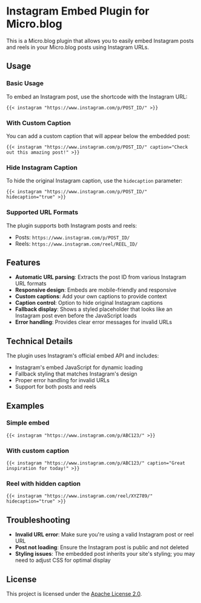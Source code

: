 # Instagram Embed Plugin for Micro.blog

This is a Micro.blog plugin that allows you to easily embed Instagram posts and reels in your Micro.blog posts using Instagram URLs.

## Usage

### Basic Usage

To embed an Instagram post, use the shortcode with the Instagram URL:

```
{{< instagram "https://www.instagram.com/p/POST_ID/" >}}
```

### With Custom Caption

You can add a custom caption that will appear below the embedded post:

```
{{< instagram "https://www.instagram.com/p/POST_ID/" caption="Check out this amazing post!" >}}
```

### Hide Instagram Caption

To hide the original Instagram caption, use the `hidecaption` parameter:

```
{{< instagram "https://www.instagram.com/p/POST_ID/" hidecaption="true" >}}
```

### Supported URL Formats

The plugin supports both Instagram posts and reels:

- Posts: `https://www.instagram.com/p/POST_ID/`
- Reels: `https://www.instagram.com/reel/REEL_ID/`

## Features

- **Automatic URL parsing**: Extracts the post ID from various Instagram URL formats
- **Responsive design**: Embeds are mobile-friendly and responsive
- **Custom captions**: Add your own captions to provide context
- **Caption control**: Option to hide original Instagram captions
- **Fallback display**: Shows a styled placeholder that looks like an Instagram post even before the JavaScript loads
- **Error handling**: Provides clear error messages for invalid URLs

## Technical Details

The plugin uses Instagram's official embed API and includes:

- Instagram's embed JavaScript for dynamic loading
- Fallback styling that matches Instagram's design
- Proper error handling for invalid URLs
- Support for both posts and reels

## Examples

### Simple embed

```
{{< instagram "https://www.instagram.com/p/ABC123/" >}}
```

### With custom caption

```
{{< instagram "https://www.instagram.com/p/ABC123/" caption="Great inspiration for today!" >}}
```

### Reel with hidden caption

```
{{< instagram "https://www.instagram.com/reel/XYZ789/" hidecaption="true" >}}
```

## Troubleshooting

- **Invalid URL error**: Make sure you're using a valid Instagram post or reel URL
- **Post not loading**: Ensure the Instagram post is public and not deleted
- **Styling issues**: The embedded post inherits your site's styling; you may need to adjust CSS for optimal display

## License

This project is licensed under the [Apache License 2.0](LICENSE).
